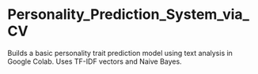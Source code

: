 # Personality_Prediction_System_via_CV
Builds a basic personality trait prediction model using text analysis in Google Colab. Uses TF-IDF vectors and Naive Bayes.
